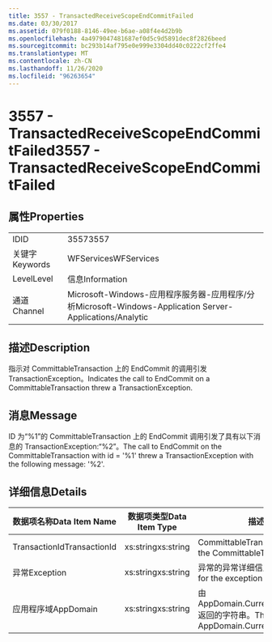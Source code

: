 ```yaml
---
title: 3557 - TransactedReceiveScopeEndCommitFailed
ms.date: 03/30/2017
ms.assetid: 079f0188-8146-49ee-b6ae-a08f4e4d2b9b
ms.openlocfilehash: 4a4979047481687ef0d5c9d5891dec8f2826beed
ms.sourcegitcommit: bc293b14af795e0e999e3304dd40c0222cf2ffe4
ms.translationtype: MT
ms.contentlocale: zh-CN
ms.lasthandoff: 11/26/2020
ms.locfileid: "96263654"
---
```

# <a name="3557---transactedreceivescopeendcommitfailed"></a><span data-ttu-id="55723-102">3557 - TransactedReceiveScopeEndCommitFailed</span><span class="sxs-lookup"><span data-stu-id="55723-102">3557 - TransactedReceiveScopeEndCommitFailed</span></span>

## <a name="properties"></a><span data-ttu-id="55723-103">属性</span><span class="sxs-lookup"><span data-stu-id="55723-103">Properties</span></span>  
  
|||  
|-|-|  
|<span data-ttu-id="55723-104">ID</span><span class="sxs-lookup"><span data-stu-id="55723-104">ID</span></span>|<span data-ttu-id="55723-105">3557</span><span class="sxs-lookup"><span data-stu-id="55723-105">3557</span></span>|  
|<span data-ttu-id="55723-106">关键字</span><span class="sxs-lookup"><span data-stu-id="55723-106">Keywords</span></span>|<span data-ttu-id="55723-107">WFServices</span><span class="sxs-lookup"><span data-stu-id="55723-107">WFServices</span></span>|  
|<span data-ttu-id="55723-108">Level</span><span class="sxs-lookup"><span data-stu-id="55723-108">Level</span></span>|<span data-ttu-id="55723-109">信息</span><span class="sxs-lookup"><span data-stu-id="55723-109">Information</span></span>|  
|<span data-ttu-id="55723-110">通道</span><span class="sxs-lookup"><span data-stu-id="55723-110">Channel</span></span>|<span data-ttu-id="55723-111">Microsoft-Windows-应用程序服务器-应用程序/分析</span><span class="sxs-lookup"><span data-stu-id="55723-111">Microsoft-Windows-Application Server-Applications/Analytic</span></span>|  
  
## <a name="description"></a><span data-ttu-id="55723-112">描述</span><span class="sxs-lookup"><span data-stu-id="55723-112">Description</span></span>  

 <span data-ttu-id="55723-113">指示对 CommittableTransaction 上的 EndCommit 的调用引发 TransactionException。</span><span class="sxs-lookup"><span data-stu-id="55723-113">Indicates the call to EndCommit on a CommittableTransaction threw a TransactionException.</span></span>  
  
## <a name="message"></a><span data-ttu-id="55723-114">消息</span><span class="sxs-lookup"><span data-stu-id="55723-114">Message</span></span>  

 <span data-ttu-id="55723-115">ID 为“%1”的 CommittableTransaction 上的 EndCommit 调用引发了具有以下消息的 TransactionException:“%2”。</span><span class="sxs-lookup"><span data-stu-id="55723-115">The call to EndCommit on the CommittableTransaction with id = '%1' threw a TransactionException with the following message: '%2'.</span></span>  
  
## <a name="details"></a><span data-ttu-id="55723-116">详细信息</span><span class="sxs-lookup"><span data-stu-id="55723-116">Details</span></span>  
  
|<span data-ttu-id="55723-117">数据项名称</span><span class="sxs-lookup"><span data-stu-id="55723-117">Data Item Name</span></span>|<span data-ttu-id="55723-118">数据项类型</span><span class="sxs-lookup"><span data-stu-id="55723-118">Data Item Type</span></span>|<span data-ttu-id="55723-119">描述</span><span class="sxs-lookup"><span data-stu-id="55723-119">Description</span></span>|  
|--------------------|--------------------|-----------------|  
|<span data-ttu-id="55723-120">TransactionId</span><span class="sxs-lookup"><span data-stu-id="55723-120">TransactionId</span></span>|<span data-ttu-id="55723-121">xs:string</span><span class="sxs-lookup"><span data-stu-id="55723-121">xs:string</span></span>|<span data-ttu-id="55723-122">CommittableTransaction 的 ID。</span><span class="sxs-lookup"><span data-stu-id="55723-122">The id of the CommittableTransaction.</span></span>|  
|<span data-ttu-id="55723-123">异常</span><span class="sxs-lookup"><span data-stu-id="55723-123">Exception</span></span>|<span data-ttu-id="55723-124">xs:string</span><span class="sxs-lookup"><span data-stu-id="55723-124">xs:string</span></span>|<span data-ttu-id="55723-125">异常的异常详细信息</span><span class="sxs-lookup"><span data-stu-id="55723-125">The exception details for the exception</span></span>|  
|<span data-ttu-id="55723-126">应用程序域</span><span class="sxs-lookup"><span data-stu-id="55723-126">AppDomain</span></span>|<span data-ttu-id="55723-127">xs:string</span><span class="sxs-lookup"><span data-stu-id="55723-127">xs:string</span></span>|<span data-ttu-id="55723-128">由 AppDomain.CurrentDomain.FriendlyName 返回的字符串。</span><span class="sxs-lookup"><span data-stu-id="55723-128">The string returned by AppDomain.CurrentDomain.FriendlyName.</span></span>|
